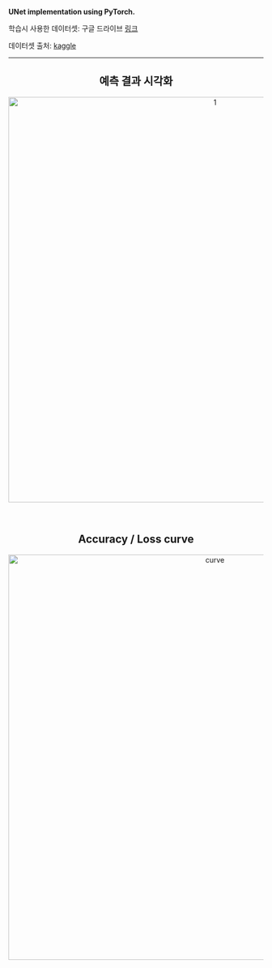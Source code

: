 **UNet implementation using PyTorch.**


학습시 사용한 데이터셋: 구글 드라이브 [링크](https://drive.google.com/file/d/1MWLS8UcCyWKPt_VUfubYwRKb-tJD4K1l/view?usp=sharing)

데이터셋 출처: [kaggle](https://www.kaggle.com/c/data-science-bowl-2018/data)

---


<h2 align="center"> 예측 결과 시각화</h2>

<p align="center">
<img width="800" alt="1" src="https://user-images.githubusercontent.com/63924704/158000774-6817435f-0b01-4712-af50-7a44b1feb0b0.png">
</p>

</br>


<h2 align="center"> Accuracy / Loss curve</h2>
<p align="center">
<img width="800" alt="curve" src="https://user-images.githubusercontent.com/63924704/157844757-e9e6cd81-ceb8-4457-83d3-2fff2619e72e.png">
</p>
